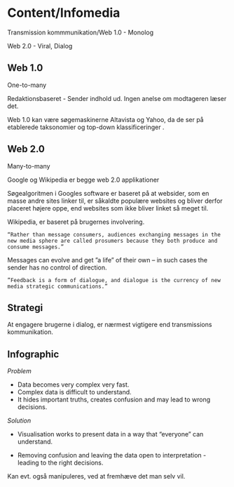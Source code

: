 # Content/Infomedia

Transmission kommmunikation/Web 1.0 - Monolog

Web 2.0 - Viral, Dialog

## Web 1.0

One-to-many

Redaktionsbaseret - Sender indhold ud. Ingen anelse om modtageren læser det.

Web 1.0 kan være søgemaskinerne Altavista og Yahoo, da de ser på etablerede taksonomier og top-down klassificeringer .

## Web 2.0

Many-to-many

Google og Wikipedia er begge web 2.0 applikationer

Søgealgoritmen i Googles software er baseret på at websider, som en masse andre sites linker til, er såkaldte populære websites og bliver derfor placeret højere oppe, end websites som ikke bliver linket så meget til.

Wikipedia, er baseret på brugernes involvering.

    “Rather than message consumers, audiences exchanging messages in the new media sphere are called prosumers because they both produce and consume messages.”


Messages can evolve and get ”a life” of their own – in such cases the sender has no control of direction.


    ”Feedback is a form of dialogue, and dialogue is the currency of new media strategic communications.”

## Strategi

At engagere brugerne i dialog, er nærmest vigtigere end transmissions kommunikation.

## Infographic

*Problem*

* Data becomes very complex very fast.
* Complex data is difficult to understand. 
* It hides important truths, creates confusion and may lead to wrong decisions.

*Solution*

* Visualisation works to present data in a way that “everyone” can understand. 

* Removing confusion and leaving the data open to interpretation - leading to the right decisions.

Kan evt. også manipuleres, ved at fremhæve det man selv vil.

